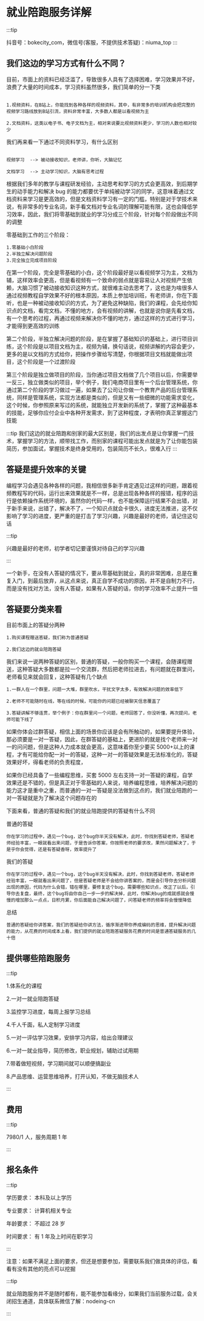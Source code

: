 # 就业陪跑服务详解

:::tip

抖音号：bokecity_com，微信号(客服，不提供技术答疑)：niuma_top
:::

## 我们这边的学习方式有什么不同？

目前，市面上的资料已经泛滥了，导致很多人具有了选择困难，学习效果并不好，浪费了大量的时间成本，学习资料虽然很多，我们简单的分一下类

```

1.视频资料，在B站上，你能找到各种各样的视频资料，其中，有非常多的培训机构会把完整的视频学习路线放到B站引流，资料非常丰富，大多数人都是以看视频为主

2.文档资料，这类以电子书、电子文档为主，相对来说要比视频资料更少，学习的人数也相对较少

```

我们再来看一下通过不同资料学习，有什么区别

```

视频学习  --> 被动接收知识，老师讲，你听，大脑记忆

文档学习  --> 主动学习知识，大脑有思考过程

```

根据我们多年的教学与课程研发经验，主动思考和学习的方式会更高效，到后期学生的动手能力和解决 bug 的能力都要优于单纯被动学习的同学，这意味着通过文档资料来学习是更高效的，但是文档资料学习有一定的门槛，特别是对于学技术来说，有非常多的专业名词，新手看文档对专业名词的理解可能有限，这也会降低学习效率，因此，我们将零基础到就业的学习分成三个阶段，针对每个阶段做出不同的调整

零基础到工作的三个阶段：

```
1.零基础小白阶段
2.半独立解决问题阶段
3.完全独立完成项目阶段
```

在第一个阶段，完全是零基础的小白，这个阶段最好是以看视频学习为主，文档为辅，这样效率会更高，但是看视频有一个致命的弱点就是容易让人对视频产生依赖，大脑习惯了被动接收知识这种方式，就很难主动去思考了，这也是为啥很多人通过视频教程自学效果不好的根本原因，本质上参加培训班，有老师讲，你在下面听，也是一种被动接收知识的方式，为了避免这种缺陷，我们的课程，会先给你知识点的文档，看完文档，不懂的地方，会有视频的讲解，也就是说你是先看文档，有一个思考的过程，再通过视频来解决你不懂的地方，通过这样的方式进行学习，才能得到更高效的训练

第二个阶段，半独立解决问题的阶段，是在掌握了基础知识的基础上，进行项目训练，这个阶段是以项目文档为主，视频为辅，换句话说，视频讲解的内容会更少，更多的是以文档的方式给你，把操作步骤给写清楚，你根据项目文档就能做出项目，这个阶段是一个过渡阶段

第三个阶段是独立做项目的阶段，当你通过项目文档做了几个项目以后，你需要举一反三，独立做类似的项目，举个例子，我们电商项目里有一个后台管理系统，你通过第二个阶段的学习做过一遍，如果去了公司让你做一个教育产品的后台管理系统，同样是管理系统，实现方法都是类似的，但是又有一些细微的功能需求变化，这个时候，你参照原来写过的系统，就能独立开发新的系统了，掌握了这种最基本的技能，足够你应付企业中各种开发需求，到了这种程度，才表明你真正掌握这门技能

:::tip
我们这边的就业陪跑和别家的最大区别是，我们的出发点是让你掌握一门技术，掌握学习的方法，顺带找工作，而别家的课程可能出发点就是为了让你能包装简历，参加面试，掌握技术是终身受用的，包装简历不长久，很难入行
:::

## 答疑是提升效率的关键

编程学习会遇见各种各样的问题，我相信很多新手肯定遇见过这样的问题，跟着视频教程写的代码，运行出来效果就是不一样，总是出现各种各样的报错，程序的运行是依赖操作系统环境的，虽然你的代码一样，也不能保障运行结果不会出错，对于新手来说，出错了，解决不了，一个知识点就会卡很久，进度无法推进，这不仅影响了学习的进度，更严重的是打击了学习兴趣，兴趣是最好的老师，请记住这句话

:::tip

兴趣是最好的老师，初学者切记要谨慎对待自己的学习兴趣

:::

一个新手，在没有人答疑的情况下，要从零基础到就业，真的非常困难，总是在重复入门，到最后放弃，从这点来说，真正自学不成功的原因，并不是自制力不行，而是没有找对方法，没有人答疑，如果有人答疑的话，你的学习效率不止提升一倍

## 答疑要分类来看

目前市面上的答疑分两种

```
1.购买课程赠送答疑，我们称为普通答疑

2.我们这边的就业陪跑答疑
```

我们来说一说两种答疑的区别，普通的答疑，一般你购买一个课程，会随课程赠送，这种答疑大多数都是拉一个交流群，然后把老师拉进去，有问题就在群里问，老师看见来就会回复，这种答疑有几个缺点

```
1.一群人在一个群里，问题一大堆，群里吹水，干扰文字太多，有效解决问题的效率低下

2.老师不可能随时在线，等在线的时候，可能你的问题已经被聊天信息覆盖了

3.答疑讲解不够连贯，举个例子：你在群里问一个问题，老师回答了，你没听懂，再次提问，老师可能下线了
```

如果你体会过群答疑，相信上面的场景你应该是会有所触动的，如果要提升体验，那必须要是一对一答疑，因此，在群答疑的基础上，更进阶的就是找个老师来一对一的问问题，但是这种人力成本就会更高，这意味着你至少要买 5000+以上的课程，才有可能给你配一对一的答疑，这种一对一的答疑效果是无法标准化的，答疑效果好坏，得看老师的负责程度，

如果你已经具备了一些编程思维，买套 5000 左右支持一对一答疑的课程，自学效果还是不错的，但是真正对于零基础的人来说，培养编程思维，培养解决问题的能力这才是重中之重，而普通的一对一答疑是没法做到这点的，我们就业陪跑的一对一答疑就是为了解决这个问题存在的

下面来看，普通的答疑和我们的就业陪跑提供的答疑有什么不同

普通的答疑

```
你在学习的过程中，遇见一个bug，这个bug你半天没有解决，此时，你找到答疑老师，答疑老师经验丰富，一眼就看出来问题，于是告诉你答案，你按照老师的要求改，果然问题解决了，于是乎你会觉得，还是有答疑香呀，效率提升了
```

我们的答疑

```
你在学习的过程中，遇见一个bug，这个bug半天没有解决，此时，你找到答疑老师，答疑老师经验丰富，一眼就看出来问题了，但是答疑老师是不会给你讲答案的，而是会引导你去分析问题出现的原因，代码为什么会错，错在哪里，要修复这个bug，需要哪些知识点，改正了以后，引导你去复盘，最终，这个bug将由你自己一步一步的解决掉，此时，你解决bug的成就感就会慢慢的增加那么一点点，日积月累，你后面能自己解决问题了，问答疑老师的频率将会慢慢降低
```

总结

```
普通的答疑给你讲答案，我们的答疑给你讲方法，循序渐进带你养成编码的思维，提升解决问题的能力，从花费的时间成本上看，我们提供的就业陪跑答疑服务花费的时间是普通答疑服务的几十倍
```

## 提供哪些陪跑服务

:::tip

1.体系化的课程

2.一对一就业陪跑答疑

3.监控学习进度，每周上报学习总结

4.千人千面，私人定制学习进度

5.一对一评估学习效果，安排学习内容，给出合理建议

6.一对一就业指导，简历修改，职业规划，辅助过试用期

7.带着做短视频，学习期间就可以顺便搞副业

8.产品思维、运营思维培养，打开认知，不做无脑技术人

:::

## 费用

:::tip

7980/1 人，服务周期 1 年

:::

## 报名条件

:::tip

学历要求： 本科及以上学历

专业要求： 计算机相关专业

年龄要求： 不超过 28 岁

时间要求： 有 1 年及上时间在职学习

:::

注意：如果不满足上面的要求，但还是想要参加，需要联系我们做具体的评估，看看有没有其他的亮点可以挖掘

:::tip

就业陪跑服务并不是随时都有，能不能参加看缘分，如果我们当前服务过载，会关闭招生通道，具体联系微信了解：nodeing-cn

:::
